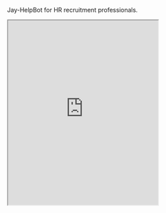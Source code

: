 <section class="container">
  <div class="left-half">
    <article>
      <p>Jay-HelpBot for HR recruitment professionals.</p>
    </article>
  </div>
  <div class="right-half">
    <article>
      <iframe width="350" height="430" allow="microphone;" src="https://console.dialogflow.com/api-client/demo/embedded/Jay-HelpBot"></iframe>
    </article>
  </div>
</section>
